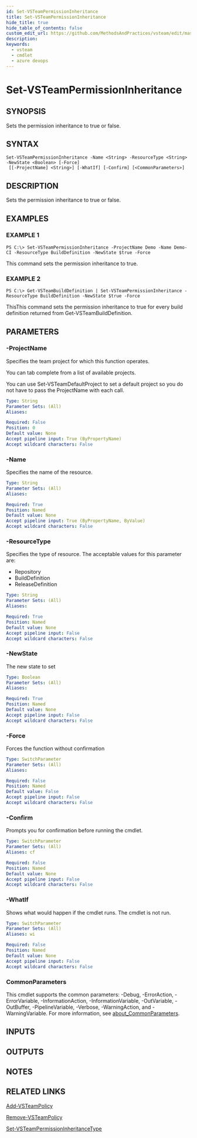 ```yaml
---
id: Set-VSTeamPermissionInheritance
title: Set-VSTeamPermissionInheritance
hide_title: true
hide_table_of_contents: false
custom_edit_url: https://github.com/MethodsAndPractices/vsteam/edit/master/.docs/Set-VSTeamPermissionInheritance.md
description: 
keywords:
  - vsteam
  - cmdlet
  - azure devops
---
```


# Set-VSTeamPermissionInheritance

## SYNOPSIS
Sets the permission inheritance to true or false.

## SYNTAX

```
Set-VSTeamPermissionInheritance -Name <String> -ResourceType <String> -NewState <Boolean> [-Force]
 [[-ProjectName] <String>] [-WhatIf] [-Confirm] [<CommonParameters>]
```

## DESCRIPTION
Sets the permission inheritance to true or false.

## EXAMPLES

### EXAMPLE 1
```
PS C:\> Set-VSTeamPermissionInheritance -ProjectName Demo -Name Demo-CI -ResourceType BuildDefinition -NewState $true -Force
```

This command sets the permission inheritance to true.

### EXAMPLE 2
```
PS C:\> Get-VSTeamBuildDefinition | Set-VSTeamPermissionInheritance -ResourceType BuildDefinition -NewState $true -Force
```

ThisThis command sets the permission inheritance to true for every build definition returned from Get-VSTeamBuildDefinition.

## PARAMETERS

### -ProjectName
Specifies the team project for which this function operates.

You can tab complete from a list of available projects.

You can use Set-VSTeamDefaultProject to set a default project so you do not have to pass the ProjectName with each call.

```yaml
Type: String
Parameter Sets: (All)
Aliases:

Required: False
Position: 0
Default value: None
Accept pipeline input: True (ByPropertyName)
Accept wildcard characters: False
```

### -Name
Specifies the name of the resource.

```yaml
Type: String
Parameter Sets: (All)
Aliases:

Required: True
Position: Named
Default value: None
Accept pipeline input: True (ByPropertyName, ByValue)
Accept wildcard characters: False
```

### -ResourceType
Specifies the type of resource.
The acceptable values for this parameter are:

- Repository
- BuildDefinition
- ReleaseDefinition

```yaml
Type: String
Parameter Sets: (All)
Aliases:

Required: True
Position: Named
Default value: None
Accept pipeline input: False
Accept wildcard characters: False
```

### -NewState
The new state to set

```yaml
Type: Boolean
Parameter Sets: (All)
Aliases:

Required: True
Position: Named
Default value: None
Accept pipeline input: False
Accept wildcard characters: False
```

### -Force
Forces the function without confirmation

```yaml
Type: SwitchParameter
Parameter Sets: (All)
Aliases:

Required: False
Position: Named
Default value: False
Accept pipeline input: False
Accept wildcard characters: False
```

### -Confirm
Prompts you for confirmation before running the cmdlet.

```yaml
Type: SwitchParameter
Parameter Sets: (All)
Aliases: cf

Required: False
Position: Named
Default value: None
Accept pipeline input: False
Accept wildcard characters: False
```

### -WhatIf
Shows what would happen if the cmdlet runs.
The cmdlet is not run.

```yaml
Type: SwitchParameter
Parameter Sets: (All)
Aliases: wi

Required: False
Position: Named
Default value: None
Accept pipeline input: False
Accept wildcard characters: False
```

### CommonParameters
This cmdlet supports the common parameters: -Debug, -ErrorAction, -ErrorVariable, -InformationAction, -InformationVariable, -OutVariable, -OutBuffer, -PipelineVariable, -Verbose, -WarningAction, and -WarningVariable. For more information, see [about_CommonParameters](http://go.microsoft.com/fwlink/?LinkID=113216).

## INPUTS

## OUTPUTS

## NOTES

## RELATED LINKS

[Add-VSTeamPolicy]()

[Remove-VSTeamPolicy]()

[Set-VSTeamPermissionInheritanceType]()


